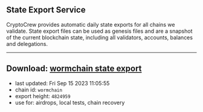 ## State Export Service
CryptoCrew provides automatic daily state exports for all chains we validate. State export files can be used as genesis files and are a snapshot of the current blockchain state, including all validators, accounts, balances and delegations.

---
**Download: [wormchain state export](https://dl.ccvalidators.com/SERVICE/wormchain/wormchain_export_4824959.json)**
---

- last updated: Fri Sep 15 2023 11:05:55
- chain id: `wormchain`
- export height: `4824959`
- use for: airdrops, local tests, chain recovery
